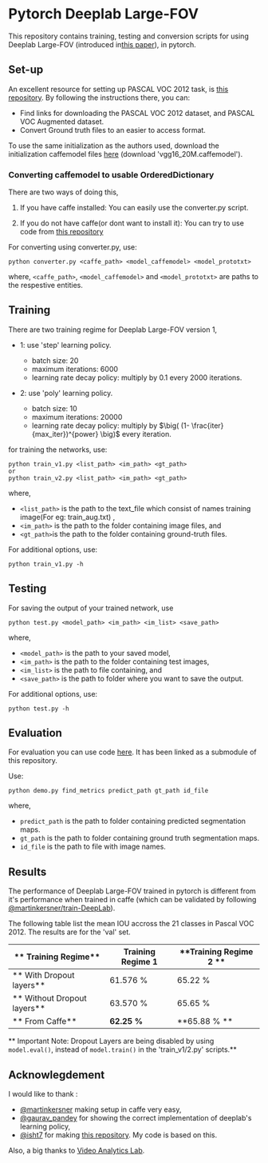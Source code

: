 # Pytorch Deeplab Large-FOV

This repository contains training, testing and conversion scripts for using Deeplab Large-FOV (introduced in[this paper](https://arxiv.org/abs/1412.7062)), in pytorch.

## Set-up

An excellent resource for setting up PASCAL VOC 2012 task, is [this repository](https://github.com/martinkersner/train-DeepLab). By following the instructions there, you can:<br>

* Find links for downloading the PASCAL VOC 2012 dataset, and PASCAL VOC Augmented dataset.
* Convert Ground truth files to an easier to access format.

To use the same initialization as the authors used, download the initialization caffemodel files [here](http://liangchiehchen.com/projects/Init%20Models.html) (download 'vgg16_20M.caffemodel').

### Converting caffemodel to usable OrderedDictionary

There are two ways of doing this,

1) If you have caffe installed: You can easily use the converter.py script.

2) If you do not have caffe(or dont want to install it): You can try to use code from [this repository](https://github.com/ethereon/caffe-tensorflow)  

For converting using converter.py, use:

```
python converter.py <caffe_path> <model_caffemodel> <model_prototxt>
```

where, `<caffe_path>`, `<model_caffemodel>` and `<model_prototxt>` are paths to the respestive entities.


## Training

There are two training regime for Deeplab Large-FOV version 1,

* 1: use 'step' learning policy.
  * batch size: 20
  * maximum iterations: 6000
  * learning rate decay policy: multiply by 0.1 every 2000 iterations. 

* 2: use 'poly' learning policy.
  * batch size: 10
  * maximum iterations: 20000
  * learning rate decay policy: multiply by $\big( (1- \frac{iter}{max_iter})^{power} \big)$ every iteration.

for training the networks, use:

```
python train_v1.py <list_path> <im_path> <gt_path>
or
python train_v2.py <list_path> <im_path> <gt_path>
```

where, 
* `<list_path>` is the path to the text_file which consist of names training image(For eg: train_aug.txt) ,
* `<im_path>` is the path to the folder containing image files, and 
* `<gt_path>`is the path to the folder containing ground-truth files.

For additional options, use:
```
python train_v1.py -h
```

## Testing

For saving the output of your trained network, use
```
python test.py <model_path> <im_path> <im_list> <save_path>
```
where,

* `<model_path>` is the path to your saved model,
* `<im_path>` is the path to the folder containing test images,
* `<im_list>` is the path to file containing, and
* `<save_path>` is the path to folder where you want to save the output.


For additional options, use:
```
python test.py -h
```

## Evaluation

For evaluation you can use code [here](https://github.com/BardOfCodes/seg_metrics_pytorch). It has been linked as a submodule of this repository.

Use:
```
python demo.py find_metrics predict_path gt_path id_file
```
where,
* `predict_path` is the path to folder containing predicted segmentation maps.
* `gt_path` is the path to folder containing ground truth segmentation maps.
* `id_file` is the path to file with image names.

## Results

The performance of Deeplab Large-FOV trained in pytorch is different from it's performance when trained in caffe (which can be validated by following [@martinkersner/train-DeepLab](https://github.com/martinkersner/train-DeepLab)).

The following table list the mean IOU accross the 21 classes in Pascal VOC 2012. The results are for the 'val' set.

| ** Training Regime** | **Training Regime 1** | **Training Regime 2 ** |
|---|---|---|
|** With Dropout layers** | 61.576 % | 65.22 % |
|** Without Dropout layers** | 63.570 % | 65.65 % |
|** From Caffe** | **62.25 %** | **65.88 % **|

** Important Note: Dropout Layers are being disabled by using `model.eval()`, instead of `model.train()` in the 'train_v1/2.py' scripts.**

## Acknowlegdement

I would like to thank :

* [@martinkersner](https://github.com/martinkersner) making setup in caffe very easy,
* [@gaurav_pandey](https://discuss.pytorch.org/u/gaurav_pandey/summary) for showing the correct implementation of deeplab's learning policy, 
* [@isht7](https://github.com/isht7) for making [this repository](https://github.com/isht7/pytorch-deeplab-resnet). My code is based on this.

Also, a big thanks to [Video Analytics Lab](http://val.serc.iisc.ernet.in/valweb/).